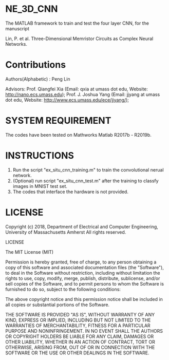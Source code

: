 # NE_3D_CNN

The MATLAB framework to train and test the four layer CNN, for the manuscript

Lin, P. et al. Three-Dimensional Memristor Circuits as Complex Neural Networks.


# Contributions

Authors(Alphabetic) : Peng Lin

Advisors: 
Prof. Qiangfei Xia (Email: qxia at umass dot edu, Website: http://nano.ecs.umass.edu); Prof. J. Joshua Yang (Email: jjyang at umass dot edu, Website: http://www.ecs.umass.edu/ece/jjyang/); 

# SYSTEM REQUIREMENT

The codes have been tested on Mathworks Matlab R2017b - R2019b.

# INSTRUCTIONS

1. Run the script "ex_situ_cnn_training.m" to train the convolutional nerual network.
2. (Optional) run script "ex_situ_cnn_test.m" after the training to classfy images in MNIST test set.
3. The codes that interface the hardware is not provided. 

# LICENSE

Copyright (c) 2018, 
Department of Electrical and Computer Engineering, University of Massachusetts Amherst
All rights reserved.
                      
LICENSE

The MIT License (MIT)

Permission is hereby granted, free of charge, to any person obtaining a copy
of this software and associated documentation files (the "Software"), to deal
in the Software without restriction, including without limitation the rights
to use, copy, modify, merge, publish, distribute, sublicense, and/or sell
copies of the Software, and to permit persons to whom the Software is
furnished to do so, subject to the following conditions:

The above copyright notice and this permission notice shall be included in all
copies or substantial portions of the Software.

THE SOFTWARE IS PROVIDED "AS IS", WITHOUT WARRANTY OF ANY KIND, EXPRESS OR
IMPLIED, INCLUDING BUT NOT LIMITED TO THE WARRANTIES OF MERCHANTABILITY,
FITNESS FOR A PARTICULAR PURPOSE AND NONINFRINGEMENT. IN NO EVENT SHALL THE
AUTHORS OR COPYRIGHT HOLDERS BE LIABLE FOR ANY CLAIM, DAMAGES OR OTHER
LIABILITY, WHETHER IN AN ACTION OF CONTRACT, TORT OR OTHERWISE, ARISING FROM,
OUT OF OR IN CONNECTION WITH THE SOFTWARE OR THE USE OR OTHER DEALINGS IN THE
SOFTWARE.